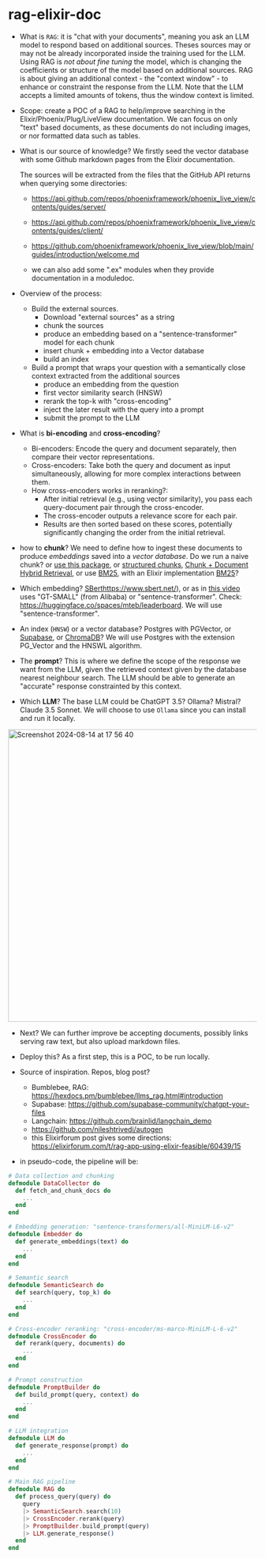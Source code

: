# rag-elixir-doc

- What is `RAG`: it is "chat with your documents", meaning you ask an LLM model to respond based on additional sources. Theses sources may or may not be already incorporated inside the training used for the LLM. Using RAG is _not about fine tuning_ the model, which is changing the coefficients or structure of the model based on additional sources. RAG is about giving an additional context - the "context window" - to enhance or constraint the response from the LLM. Note that the LLM accepts a limited amounts of tokens, thus the window context is limited.

- Scope: create a POC of a RAG to help/improve searching in the Elixir/Phoenix/Plug/LiveView documentation. We can focus on only "text" based documents, as these documents do not including images, or nor formatted data such as tables.

- What is our source of knowledge? We firstly seed the vector database with some Github markdown pages from the Elixir documentation.

  The sources will be extracted from the files that the GitHub API returns when querying some directories:
    - <https://api.github.com/repos/phoenixframework/phoenix_live_view/contents/guides/server/>
    - <https://api.github.com/repos/phoenixframework/phoenix_live_view/contents/guides/client/>
    - <https://github.com/phoenixframework/phoenix_live_view/blob/main/guides/introduction/welcome.md>

    - we can also add some ".ex" modules when they provide documentation in a moduledoc.


- Overview of the process:
  
  * Build the external sources.
    - Download "external sources" as a string
    - chunk the sources
    - produce an embedding based on a "sentence-transformer" model for each chunk
    - insert chunk + embedding into a Vector database
    - build an index
  * Build a prompt that wraps your question with a semantically close context extracted from the additional sources
    - produce an embedding from the question
    - first vector similarity search (HNSW)
    - rerank the top-k with "cross-encoding"
    - inject the later result with the query into a prompt
    - submit the prompt to the LLM

- What is **bi-encoding** and **cross-encoding**?
  - Bi-encoders: Encode the query and document separately, then compare their vector representations.
  - Cross-encoders: Take both the query and document as input simultaneously, allowing for more complex interactions between them.
  - How cross-encoders works in reranking?:
    - After initial retrieval (e.g., using vector similarity), you pass each query-document pair through the cross-encoder.
    - The cross-encoder outputs a relevance score for each pair.
    - Results are then sorted based on these scores, potentially significantly changing the order from the initial retrieval.
    
  
- how to **chunk**? We need to define how to ingest these documents to produce _embeddings_ saved into a _vector database_. Do we run a naive chunk? or [use this package](https://github.com/revelrylabs/text_chunker_ex), or [structured chunks](https://docs.llamaindex.ai/en/stable/examples/retrievers/auto_vs_recursive_retriever/), [Chunk + Document Hybrid Retrieval](https://docs.llamaindex.ai/en/stable/examples/retrievers/multi_doc_together_hybrid/), or use [BM25](https://docs.llamaindex.ai/en/stable/examples/retrievers/bm25_retriever/), with an Elixir implementation [BM25](https://github.com/elliotekj/bm25)? 

- Which embedding? [SBert]()https://www.sbert.net/), or as in [this video](https://www.youtube.com/watch?v=ibzlEQmgPPY) uses "GT-SMALL" (from Alibaba) or "sentence-transformer". Check: <https://huggingface.co/spaces/mteb/leaderboard>. We will use "sentence-transformer".
  
- An index (`HNSW`) or a vector database? Postgres with PGVector, or [Supabase](https://github.com/supabase/supabase), or [ChromaDB](https://github.com/3zcurdia/chroma)? We will use Postgres with the extension PG_Vector and the HNSWL algorithm.
  
- The **prompt**? This is where we define the scope of the response we want from the LLM, given the retrieved context given by the database nearest neighbour search. The LLM should be able to generate an "accurate" response constrainted by this context.

- Which **LLM**? The base LLM could be ChatGPT 3.5? Ollama? Mistral? Claude 3.5 Sonnet. We will choose to use `Ollama` since you can install and run it locally.

<img width="592" alt="Screenshot 2024-08-14 at 17 56 40" src="https://github.com/user-attachments/assets/af4ef9ea-88f8-42bf-b963-013ea35d429f">

- Next? We can further improve be accepting documents, possibly links serving raw text, but also upload markdown files.

- Deploy this? As a first step, this is a POC, to be run locally.

- Source of inspiration. Repos, blog post?
  - Bumblebee, RAG: <https://hexdocs.pm/bumblebee/llms_rag.html#introduction>
  - Supabase: <https://github.com/supabase-community/chatgpt-your-files>
  - Langchain: <https://github.com/brainlid/langchain_demo>
  - <https://github.com/nileshtrivedi/autogen>
  - this Elixirforum post gives some directions: <https://elixirforum.com/t/rag-app-using-elixir-feasible/60439/15>

- in pseudo-code, the pipeline will be:
  
```elixir
# Data collection and chunking
defmodule DataCollector do
  def fetch_and_chunk_docs do
    ...
  end
end

# Embedding generation: "sentence-transformers/all-MiniLM-L6-v2"
defmodule Embedder do
  def generate_embeddings(text) do
    ...
  end
end

# Semantic search
defmodule SemanticSearch do
  def search(query, top_k) do
    ...
  end
end

# Cross-encoder reranking: "cross-encoder/ms-marco-MiniLM-L-6-v2"
defmodule CrossEncoder do
  def rerank(query, documents) do
    ...
  end
end

# Prompt construction
defmodule PromptBuilder do
  def build_prompt(query, context) do
    ...
  end
end

# LLM integration
defmodule LLM do
  def generate_response(prompt) do
    ...
  end
end

# Main RAG pipeline
defmodule RAG do
  def process_query(query) do
    query
    |> SemanticSearch.search(10)
    |> CrossEncoder.rerank(query)
    |> PromptBuilder.build_prompt(query)
    |> LLM.generate_response()
  end
end
```
